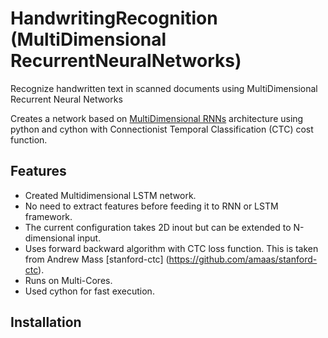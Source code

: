 # HandwritingRecognition (MultiDimensional RecurrentNeuralNetworks)
Recognize handwritten text in scanned documents using MultiDimensional Recurrent Neural Networks

Creates a network based on [MultiDimensional RNNs](http://people.idsia.ch/~juergen/nips2009.pdf) architecture using python and cython with Connectionist Temporal Classification (CTC) cost function.

## Features
* Created Multidimensional LSTM network.
* No need to extract features before feeding it to RNN or LSTM framework.
* The current configuration takes 2D inout but can be extended to N-dimensional input.
* Uses forward backward algorithm with CTC loss function. This is taken from Andrew Mass [stanford-ctc] (https://github.com/amaas/stanford-ctc).
* Runs on Multi-Cores.
* Used cython for fast execution.

## Installation

